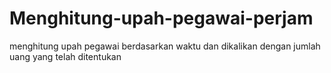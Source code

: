 # Menghitung-upah-pegawai-perjam
menghitung upah pegawai berdasarkan waktu dan dikalikan dengan jumlah uang yang telah ditentukan
